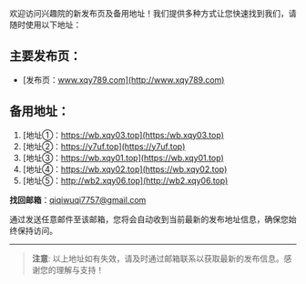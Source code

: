 欢迎访问兴趣院的新发布页及备用地址！我们提供多种方式让您快速找到我们，请随时使用以下地址：

## 主要发布页：
- [发布页：www.xqy789.com](http://www.xqy789.com)

## 备用地址：
1. [地址①：https://wb.xqy03.top](https:/wb.xqy03.top)
2. [地址②：https://y7uf.top](https://y7uf.top)
3. [地址③：https://wb.xqy01.top](https://wb.xqy01.top)
4. [地址④：https://wb.xqy02.top](https://wb.xqy02.top)
5. [地址⑤：http://wb2.xqy06.top](http://wb2.xqy06.top) 

 **找回邮箱**：qiqiwuqi7757@gmail.com

通过发送任意邮件至该邮箱，您将会自动收到当前最新的发布地址信息，确保您始终保持访问。

---

> **注意**: 以上地址如有失效，请及时通过邮箱联系以获取最新的发布信息。感谢您的理解与支持！
